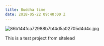 ```yaml
---
title: Buddha time
date: 2018-05-22 09:40:00 Z
---
```


![86b144fca72988b7bf4d5a02705d4d4c.jpg](/uploads/86b144fca72988b7bf4d5a02705d4d4c.jpg)

This is a test project from sitelead